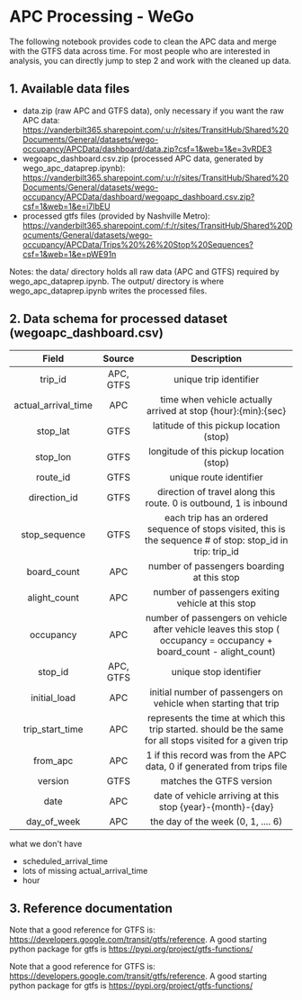 # APC Processing - WeGo

The following notebook provides code to clean the APC data and merge with the GTFS data across time. For most people who are interested in analysis, you can directly jump to step 2 and work with the cleaned up data.

## 1. Available data files

* data.zip (raw APC and GTFS data), only necessary if you want the raw APC data: https://vanderbilt365.sharepoint.com/:u:/r/sites/TransitHub/Shared%20Documents/General/datasets/wego-occupancy/APCData/dashboard/data.zip?csf=1&web=1&e=3vRDE3
* wegoapc_dashboard.csv.zip (processed APC data, generated by wego_apc_dataprep.ipynb): https://vanderbilt365.sharepoint.com/:u:/r/sites/TransitHub/Shared%20Documents/General/datasets/wego-occupancy/APCData/dashboard/wegoapc_dashboard.csv.zip?csf=1&web=1&e=i7lbEU
* processed gtfs files (provided by Nashville Metro): https://vanderbilt365.sharepoint.com/:f:/r/sites/TransitHub/Shared%20Documents/General/datasets/wego-occupancy/APCData/Trips%20%26%20Stop%20Sequences?csf=1&web=1&e=pWE91n
  

Notes: the data/ directory holds all raw data (APC and GTFS) required by wego_apc_dataprep.ipynb. The
  output/ directory is where wego_apc_dataprep.ipynb writes the processed files.


## 2. Data schema for processed dataset (wegoapc_dashboard.csv)


| Field | Source | Description |
|:-----:|:------:|:-----------:|
| trip_id  | APC, GTFS | unique trip identifier |
| actual_arrival_time | APC | time when vehicle actually arrived at stop {hour}:{min}:{sec} |
| stop_lat | GTFS | latitude of this pickup location (stop) |
| stop_lon | GTFS | longitude of this pickup location (stop) |
| route_id | GTFS | unique route identifier |
| direction_id | GTFS | direction of travel along this route. 0 is outbound, 1 is inbound |
| stop_sequence | GTFS | each trip has an ordered sequence of stops visited, this is the sequence # of stop: stop_id in trip: trip_id |
| board_count | APC | number of passengers boarding at this stop |
| alight_count | APC | number of passengers exiting vehicle at this stop |
| occupancy | APC | number of passengers on vehicle after vehicle leaves this stop ( occupancy = occupancy + board_count - alight_count) |
| stop_id | APC, GTFS | unique stop identifier |
| initial_load | APC | initial number of passengers on vehicle when starting that trip |
| trip_start_time | APC | represents the time at which this trip started. should be the same for all stops visited for a given trip |
| from_apc | APC | 1 if this record was from the APC data, 0 if generated from trips file |
| version | GTFS | matches the GTFS version |
| date | APC | date of vehicle arriving at this stop {year}-{month}-{day}|
| day_of_week | APC | the day of the week (0, 1, .... 6) |


what we don't have
* scheduled_arrival_time
* lots of missing actual_arrival_time
* hour

## 3. Reference documentation

Note that a good reference for GTFS is: https://developers.google.com/transit/gtfs/reference. A good starting python package for gtfs is https://pypi.org/project/gtfs-functions/

Note that a good reference for GTFS is: https://developers.google.com/transit/gtfs/reference. A good starting python package for gtfs is https://pypi.org/project/gtfs-functions/